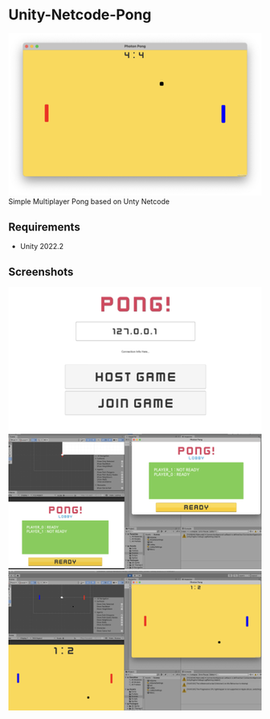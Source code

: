 # Unity-Netcode-Pong
![in-game-pong-image](docs/ingame.png)
Simple Multiplayer Pong based on Unty Netcode
## Requirements
- Unity 2022.2
## Screenshots
![menu-image](docs/menu.png)
![lobby-images](docs/screenshot_1.png)
![multi-play-image](docs/screenshot_2.png)
